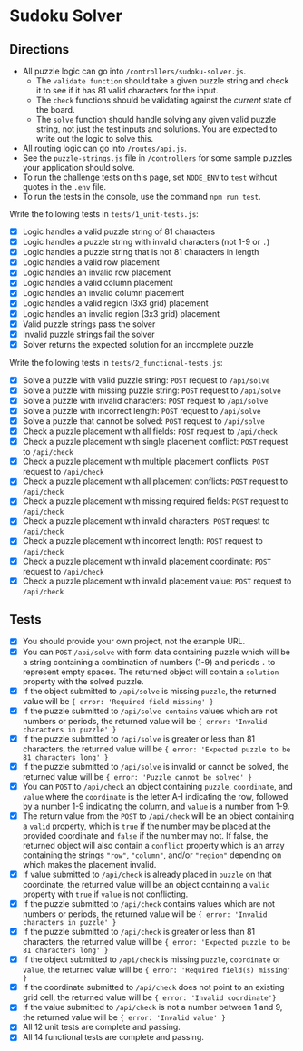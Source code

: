 # Sudoku Solver

## Directions

- All puzzle logic can go into `/controllers/sudoku-solver.js`.
  - The `validate function` should take a given puzzle string and check it to see if it has 81 valid characters for the input.
  - The `check` functions should be validating against the _current_ state of the board.
  - The `solve` function should handle solving any given valid puzzle string, not just the test inputs and solutions. You are expected to write out the logic to solve this.
- All routing logic can go into `/routes/api.js`.
- See the `puzzle-strings.js` file in `/controllers` for some sample puzzles your application should solve.
- To run the challenge tests on this page, set `NODE_ENV` to `test` without quotes in the `.env` file.
- To run the tests in the console, use the command `npm run test`.

Write the following tests in `tests/1_unit-tests.js`:

- [x] Logic handles a valid puzzle string of 81 characters
- [x] Logic handles a puzzle string with invalid characters (not 1-9 or `.`)
- [x] Logic handles a puzzle string that is not 81 characters in length
- [x] Logic handles a valid row placement
- [x] Logic handles an invalid row placement
- [x] Logic handles a valid column placement
- [x] Logic handles an invalid column placement
- [x] Logic handles a valid region (3x3 grid) placement
- [x] Logic handles an invalid region (3x3 grid) placement
- [x] Valid puzzle strings pass the solver
- [x] Invalid puzzle strings fail the solver
- [x] Solver returns the expected solution for an incomplete puzzle

Write the following tests in `tests/2_functional-tests.js`:

- [x] Solve a puzzle with valid puzzle string: `POST` request to `/api/solve`
- [x] Solve a puzzle with missing puzzle string: `POST` request to `/api/solve`
- [x] Solve a puzzle with invalid characters: `POST` request to `/api/solve`
- [x] Solve a puzzle with incorrect length: `POST` request to `/api/solve`
- [x] Solve a puzzle that cannot be solved: `POST` request to `/api/solve`
- [x] Check a puzzle placement with all fields: `POST` request to `/api/check`
- [x] Check a puzzle placement with single placement conflict: `POST` request to `/api/check`
- [x] Check a puzzle placement with multiple placement conflicts: `POST` request to `/api/check`
- [x] Check a puzzle placement with all placement conflicts: `POST` request to `/api/check`
- [x] Check a puzzle placement with missing required fields: `POST` request to `/api/check`
- [x] Check a puzzle placement with invalid characters: `POST` request to `/api/check`
- [x] Check a puzzle placement with incorrect length: `POST` request to `/api/check`
- [x] Check a puzzle placement with invalid placement coordinate: `POST` request to `/api/check`
- [x] Check a puzzle placement with invalid placement value: `POST` request to `/api/check`

## Tests

- [x] You should provide your own project, not the example URL.
- [x] You can `POST` `/api/solve` with form data containing puzzle which will be a string containing a combination of numbers (1-9) and periods `.` to represent empty spaces. The returned object will contain a `solution` property with the solved puzzle.
- [x] If the object submitted to `/api/solve` is missing `puzzle`, the returned value will be `{ error: 'Required field missing' }`
- [x] If the puzzle submitted to `/api/solve contains` values which are not numbers or periods, the returned value will be `{ error: 'Invalid characters in puzzle' }`
- [x] If the puzzle submitted to `/api/solve` is greater or less than 81 characters, the returned value will be `{ error: 'Expected puzzle to be 81 characters long' }`
- [x] If the puzzle submitted to `/api/solve` is invalid or cannot be solved, the returned value will be `{ error: 'Puzzle cannot be solved' }`
- [x] You can `POST` to `/api/check` an object containing `puzzle`, `coordinate`, and `value` where the `coordinate` is the letter A-I indicating the row, followed by a number 1-9 indicating the column, and `value` is a number from 1-9.
- [x] The return value from the `POST` to `/api/check` will be an object containing a `valid` property, which is `true` if the number may be placed at the provided coordinate and `false` if the number may not. If false, the returned object will also contain a `conflict` property which is an array containing the strings `"row"`, `"column"`, and/or `"region"` depending on which makes the placement invalid.
- [x] If value submitted to `/api/check` is already placed in `puzzle` on that coordinate, the returned value will be an object containing a `valid` property with `true` if `value` is not conflicting.
- [x] If the puzzle submitted to `/api/check` contains values which are not numbers or periods, the returned value will be `{ error: 'Invalid characters in puzzle' }`
- [x] If the puzzle submitted to `/api/check` is greater or less than 81 characters, the returned value will be `{ error: 'Expected puzzle to be 81 characters long' }`
- [x] If the object submitted to `/api/check` is missing `puzzle`, `coordinate` or `value`, the returned value will be `{ error: 'Required field(s) missing' }`
- [x] If the coordinate submitted to `/api/check` does not point to an existing grid cell, the returned value will be `{ error: 'Invalid coordinate'}`
- [x] If the value submitted to `/api/check` is not a number between 1 and 9, the returned value will be `{ error: 'Invalid value' }`
- [x] All 12 unit tests are complete and passing.
- [x] All 14 functional tests are complete and passing.
